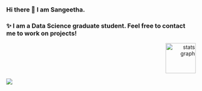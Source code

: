 ### Hi there 👋 I am Sangeetha.
### ✨ I am a Data Science graduate student. Feel free to contact me to work on projects!
<!--
**Sangeetha-007/Sangeetha-007** is a ✨ _special_ ✨ repository because its `README.md` (this file) appears on your GitHub profile.

Here are some ideas to get you started:

- 🔭 I’m currently working on ...
- 🌱 I’m currently learning ...
- 👯 I’m looking to collaborate on ...
- 🤔 I’m looking for help with ...
- 💬 Ask me about ...
- 📫 How to reach me: ...
- 😄 Pronouns: ...
- ⚡ Fun fact: ...

-->
<!--![Sangeetha's GitHub stats](https://github-readme-streak-stats.herokuapp.com/?user=Sangeetha-007&theme=outrun) -->


<!--
<div align="left">
  <img src="https://github-readme-stats.vercel.app/api/top-langs/?username=Sangeetha-007&hide_progress=true" alt="Top Langs" />
</div>
-->


<p align="right">
<div align="right">
  <img src="https://github-readme-stats.vercel.app/api?username=Sangeetha-007&hide_title=false&hide_rank=true&show_icons=true&include_all_commits=true&count_private=true&disable_animations=false&theme=default&locale=en&hide_border=false&order=1" height="80" alt="stats graph"  />

</div>

![](https://komarev.com/ghpvc/?username=Sangeetha-007&label=PROFILE+VIEWS&style=for-the-badge&color=blueviolet) <!--!(Since December 27, 2023) -->

